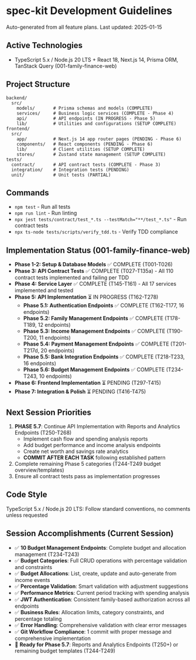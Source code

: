 # spec-kit Development Guidelines

Auto-generated from all feature plans. Last updated: 2025-01-15

## Active Technologies
- TypeScript 5.x / Node.js 20 LTS + React 18, Next.js 14, Prisma ORM, TanStack Query (001-family-finance-web)

## Project Structure
```
backend/
  src/
    models/       # Prisma schemas and models (COMPLETE)
    services/     # Business logic services (COMPLETE - Phase 4)
    api/          # API endpoints (IN PROGRESS - Phase 5)
    lib/          # Utilities and configurations (SETUP COMPLETE)
frontend/
  src/
    app/          # Next.js 14 app router pages (PENDING - Phase 6)
    components/   # React components (PENDING - Phase 6)
    lib/          # Client utilities (SETUP COMPLETE)
    stores/       # Zustand state management (SETUP COMPLETE)
tests/
  contract/       # API contract tests (COMPLETE - Phase 3)
  integration/    # Integration tests (PENDING)
  unit/           # Unit tests (PARTIAL)
```

## Commands
- `npm test` - Run all tests
- `npm run lint` - Run linting
- `npx jest tests/contract/test_*.ts --testMatch="**/test_*.ts"` - Run contract tests
- `npx ts-node tests/scripts/verify_tdd.ts` - Verify TDD compliance

## Implementation Status (001-family-finance-web)
- **Phase 1-2: Setup & Database Models** ✅ COMPLETE (T001-T026)
- **Phase 3: API Contract Tests** ✅ COMPLETE (T027-T135a) - All 110 contract tests implemented and failing per TDD
- **Phase 4: Service Layer** ✅ COMPLETE (T145-T161) - All 17 services implemented and tested
- **Phase 5: API Implementation** ⏳ IN PROGRESS (T162-T278)
  - **Phase 5.1: Authentication Endpoints** ✅ COMPLETE (T162-T177, 16 endpoints)
  - **Phase 5.2: Family Management Endpoints** ✅ COMPLETE (T178-T189, 12 endpoints)
  - **Phase 5.3: Income Management Endpoints** ✅ COMPLETE (T190-T200, 11 endpoints)
  - **Phase 5.4: Payment Management Endpoints** ✅ COMPLETE (T201-T217d, 20 endpoints)
  - **Phase 5.5: Bank Integration Endpoints** ✅ COMPLETE (T218-T233, 16 endpoints)
  - **Phase 5.6: Budget Management Endpoints** ✅ COMPLETE (T234-T243, 10 endpoints)
- **Phase 6: Frontend Implementation** ⏳ PENDING (T297-T415)
- **Phase 7: Integration & Polish** ⏳ PENDING (T416-T475)

## Next Session Priorities
1. **PHASE 5.7**: Continue API Implementation with Reports and Analytics Endpoints (T250-T268)
   - Implement cash flow and spending analysis reports
   - Add budget performance and income analysis endpoints
   - Create net worth and savings rate analytics
   - **COMMIT AFTER EACH TASK** following established pattern
2. Complete remaining Phase 5 categories (T244-T249 budget overview/templates)
3. Ensure all contract tests pass as implementation progresses

## Code Style
TypeScript 5.x / Node.js 20 LTS: Follow standard conventions, no comments unless requested

## Session Accomplishments (Current Session)
- ✅ **10 Budget Management Endpoints**: Complete budget and allocation management (T234-T243)
- ✅ **Budget Categories**: Full CRUD operations with percentage validation and constraints
- ✅ **Budget Allocations**: List, create, update and auto-generate from income events
- ✅ **Percentage Validation**: Smart validation with adjustment suggestions
- ✅ **Performance Metrics**: Current period tracking with spending analysis
- ✅ **JWT Authentication**: Consistent family-based authorization across all endpoints
- ✅ **Business Rules**: Allocation limits, category constraints, and percentage totaling
- ✅ **Error Handling**: Comprehensive validation with clear error messages
- ✅ **Git Workflow Compliance**: 1 commit with proper message and comprehensive implementation
- 🎯 **Ready for Phase 5.7**: Reports and Analytics Endpoints (T250+) or remaining budget templates (T244-T249)

<!-- MANUAL ADDITIONS START -->
<!-- MANUAL ADDITIONS END -->